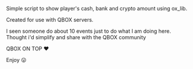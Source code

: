 Simple script to show player's cash, bank and crypto amount using ox_lib. 

Created for use with QBOX servers.

I seen someone do about 10 events just to do what I am doing here. Thought i'd simplify and share with the QBOX community 

QBOX ON TOP ❤

Enjoy 😛
